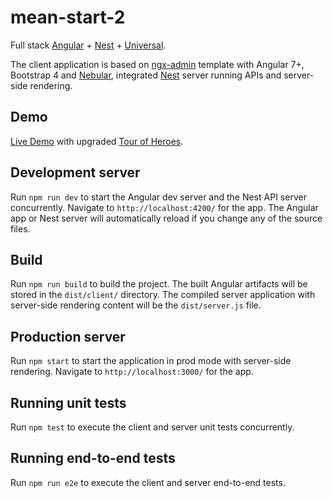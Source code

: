 # mean-start-2

Full stack [Angular](https://github.com/angular/angular) + [Nest](https://github.com/nestjs/nest) + [Universal](https://github.com/angular/universal).

The client application is based on [ngx-admin](https://github.com/akveo/ngx-admin) template with Angular 7+, Bootstrap 4 and [Nebular](https://github.com/akveo/nebular), integrated [Nest](https://github.com/nestjs/nest) server running APIs and server-side rendering.

## Demo

[Live Demo](https://mean-start-2.herokuapp.com) with upgraded [Tour of Heroes](https://mean-start-2.herokuapp.com/pages/heroes/dashboard).

## Development server

Run `npm run dev` to start the Angular dev server and the Nest API server concurrently. Navigate to `http://localhost:4200/` for the app. The Angular app or Nest server will automatically reload if you change any of the source files.

## Build

Run `npm run build` to build the project. The built Angular artifacts will be stored in the `dist/client/` directory. The compiled server application with server-side rendering content will be the `dist/server.js` file.

## Production server

Run `npm start` to start the application in prod mode with server-side rendering. Navigate to `http://localhost:3000/` for the app.

## Running unit tests

Run `npm test` to execute the client and server unit tests concurrently.

## Running end-to-end tests

Run `npm run e2e` to execute the client and server end-to-end tests.

<!-- To wake up the Heroku instance -->
<img src="https://mean-start-2.herokuapp.com" alt="">
